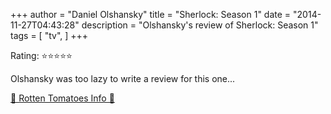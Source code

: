 +++
author = "Daniel Olshansky"
title = "Sherlock: Season 1"
date = "2014-11-27T04:43:28"
description = "Olshansky's review of Sherlock: Season 1"
tags = [
    "tv",
]
+++

Rating: ⭐⭐⭐⭐⭐

Olshansky was too lazy to write a review for this one...

[🍅 Rotten Tomatoes Info 🍅](https://www.rottentomatoes.com//tv/sherlock/s01)